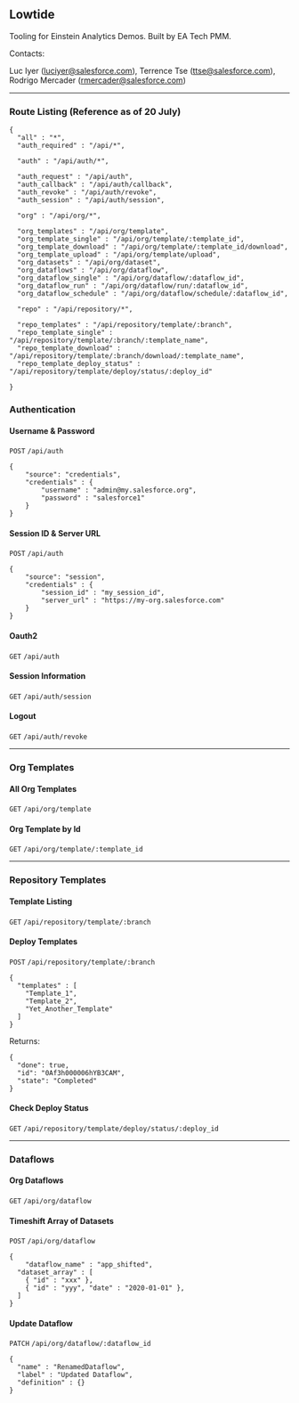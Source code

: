 ## Lowtide

Tooling for Einstein Analytics Demos. Built by EA Tech PMM.

Contacts:

Luc Iyer (luciyer@salesforce.com), Terrence Tse (ttse@salesforce.com), Rodrigo Mercader (rmercader@salesforce.com)

---
### Route Listing (Reference as of 20 July)

```
{
  "all" : "*",
  "auth_required" : "/api/*",

  "auth" : "/api/auth/*",

  "auth_request" : "/api/auth",
  "auth_callback" : "/api/auth/callback",
  "auth_revoke" : "/api/auth/revoke",
  "auth_session" : "/api/auth/session",

  "org" : "/api/org/*",

  "org_templates" : "/api/org/template",
  "org_template_single" : "/api/org/template/:template_id",
  "org_template_download" : "/api/org/template/:template_id/download",
  "org_template_upload" : "/api/org/template/upload",
  "org_datasets" : "/api/org/dataset",
  "org_dataflows" : "/api/org/dataflow",
  "org_dataflow_single" : "/api/org/dataflow/:dataflow_id",
  "org_dataflow_run" : "/api/org/dataflow/run/:dataflow_id",
  "org_dataflow_schedule" : "/api/org/dataflow/schedule/:dataflow_id",

  "repo" : "/api/repository/*",

  "repo_templates" : "/api/repository/template/:branch",
  "repo_template_single" : "/api/repository/template/:branch/:template_name",
  "repo_template_download" : "/api/repository/template/:branch/download/:template_name",
  "repo_template_deploy_status" : "/api/repository/template/deploy/status/:deploy_id"

}
```


### Authentication

#### Username & Password

`POST` `/api/auth`

```
{
	"source": "credentials",
	"credentials" : {
		"username" : "admin@my.salesforce.org",
		"password" : "salesforce1"
	}
}
```

#### Session ID & Server URL

`POST` `/api/auth`

```
{
	"source": "session",
	"credentials" : {
		"session_id" : "my_session_id",
		"server_url" : "https://my-org.salesforce.com"
	}
}
```

#### Oauth2

`GET` `/api/auth`

#### Session Information

`GET` `/api/auth/session`

#### Logout

`GET` `/api/auth/revoke`

---

### Org Templates

#### All Org Templates

`GET` `/api/org/template`

#### Org Template by Id

`GET` `/api/org/template/:template_id`

---

### Repository Templates

#### Template Listing

`GET` `/api/repository/template/:branch`

#### Deploy Templates

`POST` `/api/repository/template/:branch`

```
{
  "templates" : [
    "Template_1",
    "Template_2",
    "Yet_Another_Template"
  ]
}
```

Returns:

```
{
  "done": true,
  "id": "0Af3h000006hYB3CAM",
  "state": "Completed"
}
```

#### Check Deploy Status

`GET` `/api/repository/template/deploy/status/:deploy_id`

---

### Dataflows

#### Org Dataflows

`GET` `/api/org/dataflow`

#### Timeshift Array of Datasets

`POST` `/api/org/dataflow`

```
{
	"dataflow_name" : "app_shifted",
  "dataset_array" : [
    { "id" : "xxx" },
    { "id" : "yyy", "date" : "2020-01-01" },
  ]
}
```

#### Update Dataflow

`PATCH` `/api/org/dataflow/:dataflow_id`

```
{
  "name" : "RenamedDataflow",
  "label" : "Updated Dataflow",
  "definition" : {}
}
```
